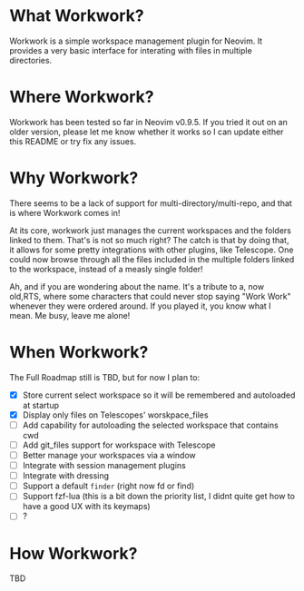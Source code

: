 # What Workwork?

Workwork is a simple workspace management plugin for Neovim. It provides a very
basic interface for interating with files in multiple directories.

# Where Workwork?

Workwork has been tested so far in Neovim v0.9.5. If you tried it out on an
older version, please let me know whether it works so I can update either this
README or try fix any issues.

# Why Workwork?

There seems to be a lack of support for multi-directory/multi-repo, and that is
where Workwork comes in! 

At its core, workwork just manages the current
workspaces and the folders linked to them. That's is not so much right? The
catch is that by doing that, it allows for some pretty integrations with other
plugins, like Telescope. One could now browse through all the files included in
the multiple folders linked to the workspace, instead of a measly single
folder!

Ah, and if you are wondering about the name. It's a tribute to a, now old,RTS,
where some characters that could never stop saying "Work Work" whenever
they were ordered around. If you played it, you know what I mean. Me busy,
leave me alone!

# When Workwork?

The Full Roadmap still is TBD, but for now I plan to:

- [x] Store current select workspace so it will be remembered and autoloaded at startup
- [x] Display only files on Telescopes' worskpace_files 
- [ ] Add capability for autoloading the selected workspace that contains cwd
- [ ] Add git_files support for workspace with Telescope 
- [ ] Better manage your workspaces via a window
- [ ] Integrate with session management plugins
- [ ] Integrate with dressing
- [ ] Support a default `finder` (right now fd or find)
- [ ] Support fzf-lua (this is a bit down the priority list, I didnt quite get how to have a good UX with its keymaps)
- [ ] ?

# How Workwork?

TBD





